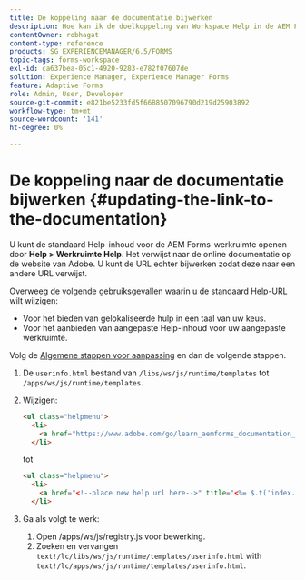 ```yaml
---
title: De koppeling naar de documentatie bijwerken
description: Hoe kan ik de doelkoppeling van Workspace Help in de AEM Forms-werkruimte bijwerken zodat deze naar de koppeling voor aangepaste documentatie verwijst.
contentOwner: robhagat
content-type: reference
products: SG_EXPERIENCEMANAGER/6.5/FORMS
topic-tags: forms-workspace
exl-id: ca637bea-05c1-4920-9283-e782f07607de
solution: Experience Manager, Experience Manager Forms
feature: Adaptive Forms
role: Admin, User, Developer
source-git-commit: e821be5233fd5f6688507096790d219d25903892
workflow-type: tm+mt
source-wordcount: '141'
ht-degree: 0%

---
```


# De koppeling naar de documentatie bijwerken {#updating-the-link-to-the-documentation}

U kunt de standaard Help-inhoud voor de AEM Forms-werkruimte openen door **Help > Werkruimte Help**. Het verwijst naar de online documentatie op de website van Adobe. U kunt de URL echter bijwerken zodat deze naar een andere URL verwijst.

Overweeg de volgende gebruiksgevallen waarin u de standaard Help-URL wilt wijzigen:

* Voor het bieden van gelokaliseerde hulp in een taal van uw keus.
* Voor het aanbieden van aangepaste Help-inhoud voor uw aangepaste werkruimte.

Volg de [Algemene stappen voor aanpassing](/help/forms/using/generic-steps-html-workspace-customization.md) en dan de volgende stappen.

1. De `userinfo.html` bestand van `/libs/ws/js/runtime/templates` tot `/apps/ws/js/runtime/templates`.
1. Wijzigen:

   ```html
   <ul class="helpmenu">
     <li>
       <a href="https://www.adobe.com/go/learn_aemforms_documentation_63" title="<%= $.t('index.header.dropdown.WorkspaceHelp')%>" target="_blank"><%= $.t('index.header.dropdown.WorkspaceHelp')%></a>
     </li>
   ```

   tot

   ```html
   <ul class="helpmenu">
     <li>
       <a href="<!--place new help url here-->" title="<%= $.t('index.header.dropdown.WorkspaceHelp')%>" target="_blank"><%= $.t('index.header.dropdown.WorkspaceHelp')%></a>
     </li>
   ```

1. Ga als volgt te werk:

   1. Open /apps/ws/js/registry.js voor bewerking.
   1. Zoeken en vervangen `text!/lc/libs/ws/js/runtime/templates/userinfo.html` with `text!/lc/apps/ws/js/runtime/templates/userinfo.html`.
